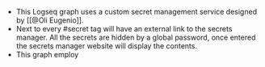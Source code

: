 - This Logseq graph uses a custom secret management service designed by [[@Oli Eugenio]].
- Next to every #secret tag will have an external link to the secrets manager. All the secrets are hidden by a global password, once entered the secrets manager website will display the contents.
- This graph employ